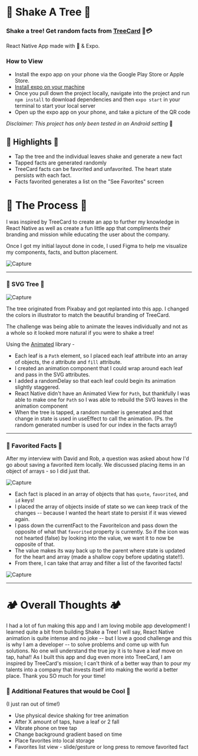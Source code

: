 # 🌲 Shake A Tree 🌲
### Shake a tree! Get random facts from [TreeCard](https://www.treecard.org/) 🌲💳
React Native App made with 💚 & Expo. 

### How to View
- Install the expo app on your phone via the Google Play Store or Apple Store. 
- [Install expo on your machine](https://docs.expo.dev/get-started/installation/)
- Once you pull down the project locally, navigate into the project and run `npm install` to download dependencies and then `expo start` in your terminal to start your local server
- Open up the expo app on your phone, and take a picture of the QR code 

_Disclaimer: This project has only been tested in an Android setting_ 📱

## 🌄 Highlights 🌄
- Tap the tree and the individual leaves shake and generate a new fact
- Tapped facts are generated randomly
- TreeCard facts can be favorited and unfavorited. The heart state persists with each fact.
- Facts favorited generates a list on the "See Favorites" screen

# 🦌 The Process 🦌
I was inspired by TreeCard to create an app to further my knowledge in React Native as well as create a fun little app that compliments their branding and mission while educating the user about the company. 

Once I got my initial layout done in code, I used Figma to help me visualize my components, facts, and button placement.

![Capture](https://user-images.githubusercontent.com/19316487/155412245-b374d3d9-b6c5-469c-9655-fe28b9d4f868.JPG)


________________________

### 🌳 SVG Tree 🌳 ###

![Capture](https://user-images.githubusercontent.com/19316487/155416758-7c504778-b14d-4a56-bc1a-d191a42bd4d7.JPG)

The tree originated from Pixabay and got replanted into this app. 
I changed the colors in illustrator to match the beautiful branding of TreeCard. 

The challenge was being able to animate the leaves individually and not as a whole so it looked more natural if you were to shake a tree!

Using the [Animated](https://reactnative.dev/docs/animated) library -
- Each leaf is a `Path` element, so I placed each leaf attribute into an array of objects, the `d` attribute and `fill` attribute.
- I created an animation component that I could wrap around each leaf and pass in the SVG attributes. 
- I added a randomDelay so that each leaf could begin its animation slightly staggered.
- React Native didn't have an Animated View for `Path`, but thankfully I was able to make one for `Path` so I was able to rebuild the SVG leaves in the animation component
- When the tree is tapped, a random number is generated and that change in state is used in useEffect to call the animation. (Ps. the random generated number is used for our index in the facts array!) 

________________________

### 🤍 Favorited Facts 🤍 ###
After my interview with David and Rob, a question was asked about how I'd go about saving a favorited item locally. We discussed placing items in an object of arrays - so I did just that. 

![Capture](https://user-images.githubusercontent.com/19316487/155417166-f22eca13-4e8a-4af0-8a16-44b0cbf076d7.JPG)

- Each fact is placed in an array of objects that has `quote`, `favorited`, and `id` keys! 
- I placed the array of objects inside of state so we can keep track of the changes -- because I wanted the heart state to persist if it was viewed again. 
- I pass down the currentFact to the FavoriteIcon and pass down the opposite of what that `favorited` property is currently. So if the icon was not hearted (false) by looking into the value, we want it to now be opposite of that.  
- The value makes its way back up to the parent where state is updated for the heart and array (made a shallow copy before updating state!!).
- From there, I can take that array and filter a list of the favorited facts!

![Capture](https://user-images.githubusercontent.com/19316487/155417874-97e2a896-03db-45cc-87be-5c8a04dcc0d4.JPG)

________________________

# 🏕️ Overall Thoughts 🏕️

I had a lot of fun making this app and I am loving mobile app development! I learned quite a bit from building Shake a Tree! I will say, React Native animation is quite intense and no joke -- but I love a good challenge and this is why I am a developer -- to solve problems and come up with fun solutions. No one will understand the true joy it is to have a leaf move on tap, haha!! As I built this app and dug even more into TreeCard, I am inspired by TreeCard's mission; I can't think of a better way than to pour my talents into a company that invests itself into making the world a better place. Thank you SO much for your time! 

### 🍄 Additional Features that would be Cool 🍄
(I just ran out of time!)
- Use physical device shaking for tree animation
- After X amount of taps, have a leaf or 2 fall
- Vibrate phone on tree tap
- Change background gradient based on time
- Place favorites into local storage
- Favorites list view - slide/gesture or long press to remove favorited fact
